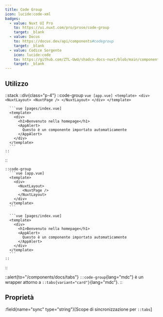 ```yaml
---
title: Code Group
icon: lucide:code-xml
badges:
  - value: Nuxt UI Pro
    to: https://ui.nuxt.com/pro/prose/code-group
    target: _blank
  - value: Docus
    to: https://docus.dev/api/components#codegroup
    target: _blank
  - value: Codice Sorgente
    icon: lucide:code
    to: https://github.com/ZTL-UwU/shadcn-docs-nuxt/blob/main/components/content/CodeGroup.vue
    target: _blank
---
```


## Utilizzo

::stack
  ::div{class="p-4"}
    ::code-group
      ```vue [app.vue]
      <template>
        <div>
          <NuxtLayout>
            <NuxtPage />
          </NuxtLayout>
        </div>
      </template>
      ```

      ```vue [pages/index.vue]
      <template>
        <div>
          <h1>Benvenuto nella homepage</h1>
          <AppAlert>
            Questo è un componente importato automaticamente
          </AppAlert>
        </div>
      </template>
      ```
    ::
  ::

  ```mdc
  ::code-group
    ```vue [app.vue]
    <template>
      <div>
        <NuxtLayout>
          <NuxtPage />
        </NuxtLayout>
      </div>
    </template>
    ```

    ```vue [pages/index.vue]
    <template>
      <div>
        <h1>Benvenuto nella homepage</h1>
        <AppAlert>
          Questo è un componente importato automaticamente
        </AppAlert>
      </div>
    </template>
    ```
  ::
  ```
::

::alert{to="/components/docs/tabs"}
`::code-group`{lang="mdc"} è un wrapper attorno a `::tabs{variant="card"}`{lang="mdc"}.
::

## Proprietà

:field{name="sync" type="string"}[Scope di sincronizzazione per `::tabs`]
